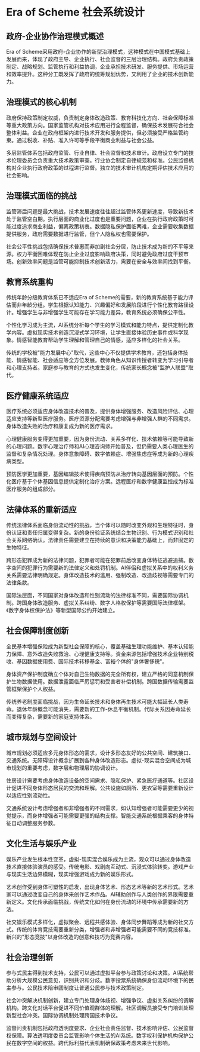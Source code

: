 # Era of Scheme 社会系统设计

## 政府-企业协作治理模式概述

Era of Scheme采用政府-企业协作的新型治理模式，这种模式在中国模式基础上发展而来，体现了政府主导、企业执行、社会监督的三层治理结构。政府负责政策制定、战略规划、监管执行和利益协调，企业承担技术研发、服务提供、市场运营和效率提升。这种分工既发挥了政府的统筹规划优势，又利用了企业的技术创新能力。

## 治理模式的核心机制

政府保持政策制定权威，负责制定身体改造政策、教育科技化方向、社会保障标准等重大政策方向。国家监管机构对技术应用进行全程监督，确保技术发展符合社会整体利益。企业在政府框架内进行技术开发和服务提供，但必须接受严格监管约束。通过税收、补贴、准入许可等手段平衡商业利益与社会公益。

多层监管体系包括政府监管、行业自律、社会监督和技术审计。政府设立专门的技术伦理委员会负责重大技术政策审查。行业协会制定自律规范和标准。公民监督机构对企业执行政府政策的过程进行监督。独立的技术审计机构定期评估技术应用的社会影响。

## 治理模式面临的挑战

监管滞后问题是最大挑战，技术发展速度往往超过监管体系更新速度，导致新技术处于监管空白期。执行层面的商业化过度也是重要问题，企业在执行政府政策时可能过度追求商业利益，偏离政策初衷。数据隐私保护面临两难，企业需要收集数据提供服务，政府需要数据进行监管，但个人隐私权也需要保护。

社会公平性挑战包括确保技术普惠而非加剧社会分层，防止技术成为新的不平等来源。权力平衡困难体现在防止企业过度影响政府决策，同时避免政府过度干预市场。创新效率问题是监管可能抑制技术创新活力，需要在安全与效率间找到平衡。

## 教育系统重构

传统年龄分级教育体系已不适应Era of Scheme的需要，新的教育系统基于能力评估而非年龄分组。学生根据认知能力、兴趣偏好和发展阶段进行个性化教育路径设计。增强学生与非增强学生可能存在学习能力差异，教育系统必须确保公平性。

个性化学习成为主流，AI系统分析每个学生的学习模式和能力特点，提供定制化教学内容。虚拟现实技术创造沉浸式学习环境，让学生直接体验历史事件或科学现象。情感智能教育帮助学生理解和管理自己的情感，适应多样化的社会关系。

传统的学校被"能力发展中心"取代，这些中心不仅提供学术教育，还包括身体技能、情感智能、社会适应等全方位发展。教师角色从知识传授者转变为学习引导者和心理支持者。家庭参与教育的方式也发生变化，传统家长概念被"监护人联盟"取代。

## 医疗健康系统适应

医疗系统必须适应身体改造技术的普及，提供身体增强服务、改造风险评估、心理适应支持等新型医疗服务。医疗资源分配需要考虑增强与非增强人群的不同需求。身体改造失败的治疗和康复成为新的医疗需求。

心理健康服务变得更加重要，因为身份流动、关系多样化、技术依赖等可能导致新的心理问题。数字心理治疗师和AI心理咨询师开始普及，但仍需要人类心理医生的监督和复杂情况处理。身体意象障碍、数字依赖症、增强焦虑症等成为新的心理疾病类型。

预防医学更加重要，基因编辑技术使得疾病预防从治疗转向基因层面的预防。个性化医疗基于个体基因信息提供定制化治疗方案。远程医疗和数字健康监控成为标准医疗服务的组成部分。

## 法律体系的重新适应

传统法律体系面临身份流动性的挑战，当个体可以随时改变外观和生理特征时，身份认证和责任归属变得复杂。新的身份验证系统结合生物识别、行为模式识别和社会关系网络确认。法律责任需要建立在持续的意识和决策能力基础上，而非固定的生物特征。

跨形态犯罪成为新的法律问题，犯罪者可能在犯罪前后改变身体特征逃避追捕。数字空间的犯罪行为需要新的法律定义和处罚机制。AI伴侣和虚拟关系中的权利义务关系需要法律明确规定。身体改造技术的滥用、强制改造、改造歧视等需要专门的法律条款。

国际法层面，不同国家对身体改造和性别流动的法律标准不同，需要国际协调机制。跨国身体改造服务、虚拟关系纠纷、数字人格权保护等需要国际法律框架。《数字身体权保护法》等新型国际公约开始建立。

## 社会保障制度创新

全民基本增强保险成为新型社会保障的核心，覆盖基础生理功能维护、基本认知能力保障、意外改造失败救治、心理健康支持等。资金来源包括增强技术企业特别税收、基因数据使用费、国际技术转移基金、富裕个体的"身体奢侈税"。

身体资产保护制度确立个体对自己生物数据的完全所有权，建立严格的同意机制保护生物数据使用。数据泄露面临严厉惩罚和受害者补偿机制。跨国数据传输需要监管框架保护个人权益。

传统养老制度面临挑战，因为生命延长技术和身体再生技术可能大幅延长人类寿命。退休年龄概念可能消失，需要新的工作-休息平衡机制。代际关系因寿命延长而变得复杂，需要新的家庭支持体系。

## 城市规划与空间设计

城市规划必须适应多元身体形态的需求，设计多形态友好的公共空间、建筑接口、交通系统。无障碍设计概念扩展到各种身体改造形态。虚拟-现实混合空间成为城市规划的重要考虑，数字层和物理层的协调设计。

住房设计需要考虑身体改造设备的空间需求、隐私保护、紧急医疗通道等。社区设计促进不同身体形态居民的交流和理解。公共设施如厕所、更衣室等需要重新设计以适应性别流动性。

交通系统设计考虑增强者和非增强者的不同需求，如认知增强者可能需要更少的视觉提示，而身体增强者可能需要更强的结构支撑。智能交通系统根据乘客的身体特征自动调整服务参数。

## 文化生活与娱乐产业

娱乐产业发生根本性变革，虚拟-现实混合娱乐成为主流，观众可以通过身体改造技术直接体验演员的感受。传统电影、戏剧向互动式、沉浸式体验转变。游戏产业与现实生活边界模糊，现实增强游戏成为新的娱乐形式。

艺术创作受到身体可塑性的启发，出现身体艺术、形态艺术等新的艺术形式。艺术家可以通过改变自己的身体来创作艺术作品。AI辅助创作与人类创作的界限需要重新定义。文化传承面临挑战，传统文化如何在身份流动的环境中传承需要新的方法。

社交娱乐模式多样化，虚拟聚会、远程共感体验、身体同步舞蹈等成为新的社交方式。传统的体育竞技需要重新分类，增强者和非增强者可能需要不同的竞技标准。新兴的"形态竞技"以身体改造的创意和技巧为竞赛内容。

## 社会治理创新

参与式民主得到技术支持，公民可以通过虚拟平台参与政策讨论和决策。AI系统帮助分析大规模公民意见，识别共识和分歧。数字投票系统确保身份流动环境下的民主参与。公民技术陪审团制度让普通公民参与技术政策制定。

社会冲突解决机制创新，建立专门处理身体歧视、增强争议、虚拟关系纠纷的调解机构。跨文化对话平台促进不同价值观群体的理解。社区调解员接受专门培训处理新型社会冲突。国际协调机制处理跨国技术争议。

监督问责机制包括政府透明度要求、企业社会责任监督、技术影响评估、公民监督权保障。算法透明度委员会监管影响个体生活的AI系统。数字权利保护机构保护公民在数字空间的权益。跨代际利益代表机制确保政策考虑未来世代影响。

